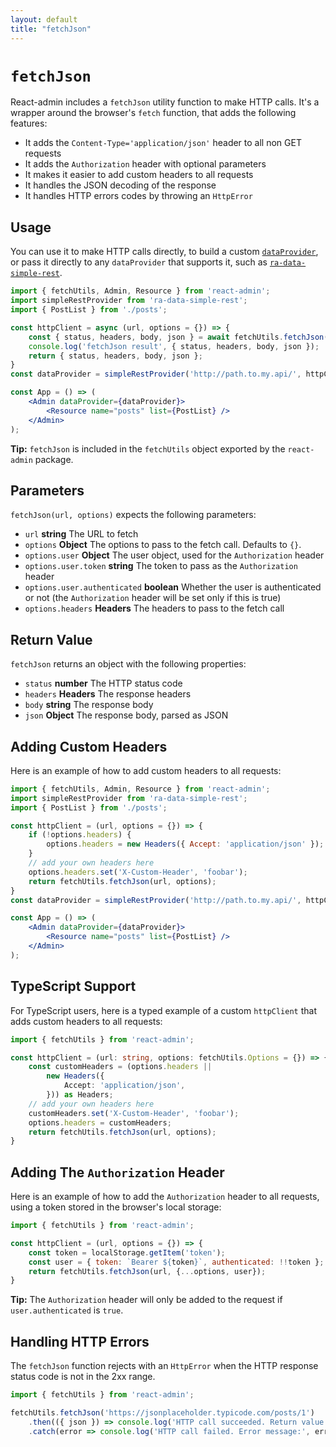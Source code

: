 ```yaml
---
layout: default
title: "fetchJson"
---
```


# `fetchJson`

React-admin includes a `fetchJson` utility function to make HTTP calls. It's a wrapper around the browser's `fetch` function, that adds the following features:

-   It adds the `Content-Type='application/json'` header to all non GET requests
-   It adds the `Authorization` header with optional parameters
-   It makes it easier to add custom headers to all requests
-   It handles the JSON decoding of the response
-   It handles HTTP errors codes by throwing an `HttpError`

## Usage

You can use it to make HTTP calls directly, to build a custom [`dataProvider`](./DataProviderIntroduction.md), or pass it directly to any `dataProvider` that supports it, such as [`ra-data-simple-rest`](https://github.com/marmelab/react-admin/tree/master/packages/ra-data-simple-rest).

```jsx
import { fetchUtils, Admin, Resource } from 'react-admin';
import simpleRestProvider from 'ra-data-simple-rest';
import { PostList } from './posts';

const httpClient = async (url, options = {}) => {
    const { status, headers, body, json } = await fetchUtils.fetchJson(url, options);
    console.log('fetchJson result', { status, headers, body, json });
    return { status, headers, body, json };
}
const dataProvider = simpleRestProvider('http://path.to.my.api/', httpClient);

const App = () => (
    <Admin dataProvider={dataProvider}>
        <Resource name="posts" list={PostList} />
    </Admin>
);
```

**Tip:** `fetchJson` is included in the `fetchUtils` object exported by the `react-admin` package.

## Parameters

`fetchJson(url, options)` expects the following parameters:

-   `url` **string** The URL to fetch
-   `options` **Object** The options to pass to the fetch call. Defaults to `{}`.
-   `options.user` **Object** The user object, used for the `Authorization` header
-   `options.user.token` **string** The token to pass as the `Authorization` header
-   `options.user.authenticated` **boolean** Whether the user is authenticated or not (the `Authorization` header will be set only if this is true)
-   `options.headers` **Headers** The headers to pass to the fetch call

## Return Value

`fetchJson` returns an object with the following properties:

-   `status` **number** The HTTP status code
-   `headers` **Headers** The response headers
-   `body` **string** The response body
-   `json` **Object** The response body, parsed as JSON

## Adding Custom Headers

Here is an example of how to add custom headers to all requests:

```jsx
import { fetchUtils, Admin, Resource } from 'react-admin';
import simpleRestProvider from 'ra-data-simple-rest';
import { PostList } from './posts';

const httpClient = (url, options = {}) => {
    if (!options.headers) {
        options.headers = new Headers({ Accept: 'application/json' });
    }
    // add your own headers here
    options.headers.set('X-Custom-Header', 'foobar');
    return fetchUtils.fetchJson(url, options);
}
const dataProvider = simpleRestProvider('http://path.to.my.api/', httpClient);

const App = () => (
    <Admin dataProvider={dataProvider}>
        <Resource name="posts" list={PostList} />
    </Admin>
);
```

## TypeScript Support

For TypeScript users, here is a typed example of a custom `httpClient` that adds custom headers to all requests:

```ts
import { fetchUtils } from 'react-admin';

const httpClient = (url: string, options: fetchUtils.Options = {}) => {
    const customHeaders = (options.headers ||
        new Headers({
            Accept: 'application/json',
        })) as Headers;
    // add your own headers here
    customHeaders.set('X-Custom-Header', 'foobar');
    options.headers = customHeaders;
    return fetchUtils.fetchJson(url, options);
}
```

## Adding The `Authorization` Header

Here is an example of how to add the `Authorization` header to all requests, using a token stored in the browser's local storage:

```jsx
import { fetchUtils } from 'react-admin';

const httpClient = (url, options = {}) => {
    const token = localStorage.getItem('token');
    const user = { token: `Bearer ${token}`, authenticated: !!token };
    return fetchUtils.fetchJson(url, {...options, user});
}
```

**Tip:** The `Authorization` header will only be added to the request if `user.authenticated` is `true`.

## Handling HTTP Errors

The `fetchJson` function rejects with an `HttpError` when the HTTP response status code is not in the 2xx range.

```jsx
import { fetchUtils } from 'react-admin';

fetchUtils.fetchJson('https://jsonplaceholder.typicode.com/posts/1')
    .then(({ json }) => console.log('HTTP call succeeded. Return value:', json))
    .catch(error => console.log('HTTP call failed. Error message:', error));
```
